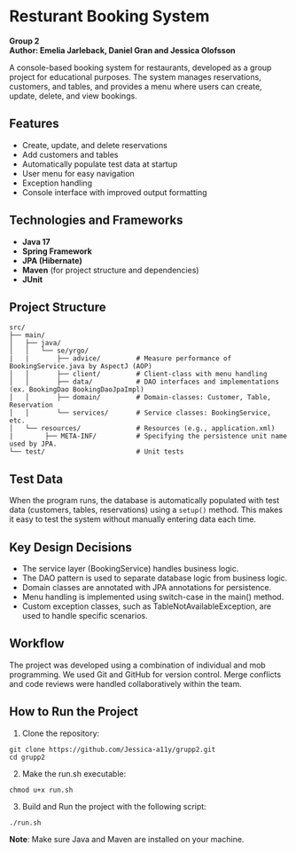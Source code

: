 # Resturant Booking System
**Group 2**    
**Author: Emelia Jarleback, Daniel Gran and Jessica Olofsson**

A console-based booking system for restaurants, developed as a group project for educational purposes. The system manages reservations, customers, and tables, and provides a menu where users can create, update, delete, and view bookings.

## Features

- Create, update, and delete reservations
- Add customers and tables
- Automatically populate test data at startup
- User menu for easy navigation
- Exception handling 
- Console interface with improved output formatting

## Technologies and Frameworks

- **Java 17**
- **Spring Framework**
- **JPA (Hibernate)**
- **Maven** (for project structure and dependencies)
- **JUnit** 

## Project Structure

```text
src/
├── main/
│   ├── java/
│   │   └── se/yrgo/
|   |       ├── advice/         # Measure performance of BookingService.java by AspectJ (AOP)                         
│   │       ├── client/         # Client-class with menu handling
│   │       ├── data/           # DAO interfaces and implementations (ex. BookingDao BookingDaoJpaImpl)
│   │       ├── domain/         # Domain-classes: Customer, Table, Reservation
│   │       └── services/       # Service classes: BookingService, etc.
│   └── resources/              # Resources (e.g., application.xml)
|        ├── META-INF/          # Specifying the persistence unit name used by JPA.
└── test/                       # Unit tests 
```
## Test Data

When the program runs, the database is automatically populated with test data (customers, tables, reservations) using a ``` setup() ``` method. This makes it easy to test the system without manually entering data each time.

##  Key Design Decisions
- The service layer (BookingService) handles business logic.
- The DAO pattern is used to separate database logic from business logic.
- Domain classes are annotated with JPA annotations for persistence.
- Menu handling is implemented using switch-case in the main() method.
- Custom exception classes, such as TableNotAvailableException, are used to handle specific scenarios.

## Workflow
The project was developed using a combination of individual and mob programming. We used Git and GitHub for version control. Merge conflicts and code reviews were handled collaboratively within the team.

## How to Run the Project
1. Clone the repository:
```
git clone https://github.com/Jessica-a11y/grupp2.git
cd grupp2
```
2. Make the run.sh executable: 
```
chmod u+x run.sh
```
3. Build and Run the project with the following script: 
```
./run.sh 
```
**Note**: Make sure Java and Maven are installed on your machine.

